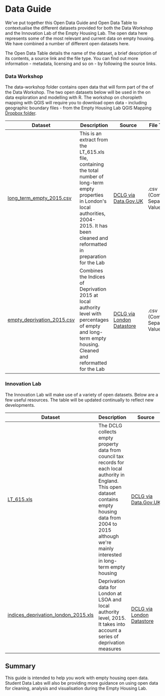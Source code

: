 # Data Guide

We've put together this Open Data Guide and Open Data Table to contextualise the different datasets provided for both the Data Workshop and the Innovation Lab of the Empty Housing Lab. The open data here represents some of the most relevant and current data on empty housing. We have combined a number of different open datasets here.

The Open Data Table details the name of the dataset, a brief description of its contents, a source link and the file type. You can find out more information - metadata, licensing and so on - by following the source links.

### Data Workshop
The data-workshop folder contains open data that will form part of the of the Data Workshop. The two open datasets below will be used in the on data exploration and modelling with R. The workshop on choropleth mapping with QGIS will require you to download open data - including geographic boundary files - from the Empty Housing Lab QGIS Mapping [Dropbox folder](https://www.dropbox.com/sh/446pg6rxdao1o2u/AAA7aGhH5zL35JA1k_rKnRSVa?dl=0).

Dataset | Description | Source | File Type |
--- | --- | --- | --- |
[long_term_empty_2015.csv](https://github.com/StudentDataLabs/EmptyHousingInnovationLab/blob/master/data/long_term_empties_london.csv) | This is an extract from the LT_615.xls file, containing the total number of long-term empty properties in London's local authorities, 2004-2015. It has been cleaned and reformatted in preparation for the Lab | [DCLG via Data.Gov.UK](https://www.gov.uk/government/statistical-data-sets/live-tables-on-dwelling-stock-including-vacants) | .csv (Comma Separated Values) |
[empty_deprivation_2015.csv](https://github.com/StudentDataLabs/EmptyHousingInnovationLab/blob/master/data/data-workshop/empty_deprivation_2015.csv) | Combines the Indices of Deprivation 2015 at local authority level with percentages of empty and long-term empty housing. Cleaned and reformatted for the Lab | [DCLG via London Datastore](http://data.london.gov.uk/dataset/indices-of-deprivation-2015) | .csv (Comma Separated Values) |

### Innovation Lab
The Innovation Lab will make use of a variety of open datasets. Below are a few useful resources. The table will be updated continually to reflect new developments.

Dataset | Description | Source | File Type |
--- | --- | --- | --- |
[LT_615.xls](https://github.com/StudentDataLabs/EmptyHousingInnovationLab/blob/master/data/LT_615.xls) | The DCLG collects empty property data from council tax records for each local authority in England. This open dataset contains empty housing data from 2004 to 2015 although we're mainly interested in long-term empty housing | [DCLG via Data.Gov.UK](https://www.gov.uk/government/statistical-data-sets/live-tables-on-dwelling-stock-including-vacants) | .xls (Excel Spreadsheet) |
[indices_deprivation_london_2015.xls](https://github.com/StudentDataLabs/EmptyHousingInnovationLab/blob/master/data/indices_deprivation_london_2015.xls) | Deprivation data for London at LSOA and local authority level, 2015. It takes into account a series of deprivation measures | [DCLG via London Datastore](http://data.london.gov.uk/dataset/indices-of-deprivation-2015) | .xls (Excel Spreadsheet) |

## Summary
This guide is intended to help you work with empty housing open data. Student Data Labs will also be providing more guidance on using open data for cleaning, analysis and visualisation during the Empty Housing Lab.
